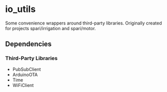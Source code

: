 # io_utils
Some convenience wrappers around third-party libraries.
Originally created for projects spari/irrigation and spari/motor.

## Dependencies 
### Third-Party Libraries
- PubSubClient
- ArduinoOTA
- Time
- WiFiClient



